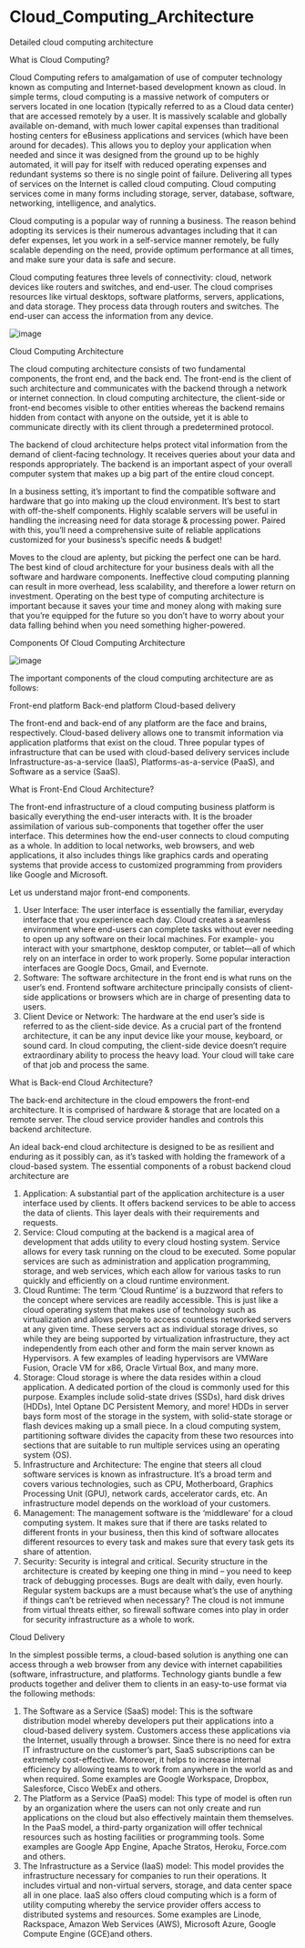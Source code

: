 # Cloud_Computing_Architecture
Detailed cloud computing architecture

What is Cloud Computing?

Cloud Computing refers to amalgamation of use of computer technology known as computing and Internet-based development known as cloud. In simple terms, cloud computing is a massive network of computers or servers located in one location (typically referred to as a Cloud data center) that are accessed remotely by a user. It is massively scalable and globally available on-demand, with much lower capital expenses than traditional hosting centers for eBusiness applications and services (which have been around for decades). This allows you to deploy your application when needed and since it was designed from the ground up to be highly automated, it will pay for itself with reduced operating expenses and redundant systems so there is no single point of failure. Delivering all types of services on the Internet is called cloud computing. Cloud computing services come in many forms including storage, server, database, software, networking, intelligence, and analytics.

Cloud computing is a popular way of running a business. The reason behind adopting its services is their numerous advantages including that it can defer expenses, let you work in a self-service manner remotely, be fully scalable depending on the need, provide optimum performance at all times, and make sure your data is safe and secure.

Cloud computing features three levels of connectivity: cloud, network devices like routers and switches, and end-user. The cloud comprises resources like virtual desktops, software platforms, servers, applications, and data storage. They process data through routers and switches. The end-user can access the information from any device.

![image](https://user-images.githubusercontent.com/81725794/179382606-f42a6321-444c-45d1-a787-a019915a476c.png)

Cloud Computing Architecture

The cloud computing architecture consists of two fundamental components, the front end, and the back end. The front-end is the client of such architecture and communicates with the backend through a network or internet connection. In cloud computing architecture, the client-side or front-end becomes visible to other entities whereas the backend remains hidden from contact with anyone on the outside, yet it is able to communicate directly with its client through a predetermined protocol.

The backend of cloud architecture helps protect vital information from the demand of client-facing technology. It receives queries about your data and responds appropriately. The backend is an important aspect of your overall computer system that makes up a big part of the entire cloud concept.

In a business setting, it’s important to find the compatible software and hardware that go into making up the cloud environment. It’s best to start with off-the-shelf components. Highly scalable servers will be useful in handling the increasing need for data storage & processing power. Paired with this, you’ll need a comprehensive suite of reliable applications customized for your business’s specific needs & budget!

Moves to the cloud are aplenty, but picking the perfect one can be hard. The best kind of cloud architecture for your business deals with all the software and hardware components. Ineffective cloud computing planning can result in more overhead, less scalability, and therefore a lower return on investment. Operating on the best type of computing architecture is important because it saves your time and money along with making sure that you’re equipped for the future so you don’t have to worry about your data falling behind when you need something higher-powered.

Components Of Cloud Computing Architecture

![image](https://user-images.githubusercontent.com/81725794/179382627-1a2e890c-8c7c-4bbd-9bfc-1a9177194d04.png)

The important components of the cloud computing architecture are as follows:

Front-end platform
Back-end platform
Cloud-based delivery


The front-end and back-end of any platform are the face and brains, respectively. Cloud-based delivery allows one to transmit information via application platforms that exist on the cloud. Three popular types of infrastructure that can be used with cloud-based delivery services include Infrastructure-as-a-service (IaaS), Platforms-as-a-service (PaaS), and Software as a service (SaaS).

What is Front-End Cloud Architecture?

The front-end infrastructure of a cloud computing business platform is basically everything the end-user interacts with. It is the broader assimilation of various sub-components that together offer the user interface. This determines how the end-user connects to cloud computing as a whole. In addition to local networks, web browsers, and web applications, it also includes things like graphics cards and operating systems that provide access to customized programming from providers like Google and Microsoft.

Let us understand major front-end components.

1. User Interface: The user interface is essentially the familiar, everyday interface that you experience each day. Cloud creates a seamless environment where end-users can complete tasks without ever needing to open up any software on their local machines. For example- you interact with your smartphone, desktop computer, or tablet—all of which rely on an interface in order to work properly. Some popular interaction interfaces are Google Docs, Gmail, and Evernote.
2. Software: The software architecture in the front end is what runs on the user’s end. Frontend software architecture principally consists of client-side applications or browsers which are in charge of presenting data to users.
3. Client Device or Network: The hardware at the end user’s side is referred to as the client-side device. As a crucial part of the frontend architecture, it can be any input device like your mouse, keyboard, or sound card. In cloud computing, the client-side device doesn’t require extraordinary ability to process the heavy load. Your cloud will take care of that job and process the same.

What is Back-end Cloud Architecture?

The back-end architecture in the cloud empowers the front-end architecture. It is comprised of hardware & storage that are located on a remote server. The cloud service provider handles and controls this backend architecture.

An ideal back-end cloud architecture is designed to be as resilient and enduring as it possibly can, as it’s tasked with holding the framework of a cloud-based system. The essential components of a robust backend cloud architecture are

1. Application: A substantial part of the application architecture is a user interface used by clients. It offers backend services to be able to access the data of clients. This layer deals with their requirements and requests.
2. Service: Cloud computing at the backend is a magical area of development that adds utility to every cloud hosting system. Service allows for every task running on the cloud to be executed. Some popular services are such as administration and application programming, storage, and web services, which each allow for various tasks to run quickly and efficiently on a cloud runtime environment.
3. Cloud Runtime: The term ‘Cloud Runtime’ is a buzzword that refers to the concept where services are readily accessible. This is just like a cloud operating system that makes use of technology such as virtualization and allows people to access countless networked servers at any given time. These servers act as individual storage drives, so while they are being supported by virtualization infrastructure, they act independently from each other and form the main server known as Hypervisors. A few examples of leading hypervisors are VMWare Fusion, Oracle VM for x86, Oracle Virtual Box, and many more.
4. Storage: Cloud storage is where the data resides within a cloud application. A dedicated portion of the cloud is commonly used for this purpose. Examples include solid-state drives (SSDs), hard disk drives (HDDs), Intel Optane DC Persistent Memory, and more! HDDs in server bays form most of the storage in the system, with solid-state storage or flash devices making up a small piece. In a cloud computing system, partitioning software divides the capacity from these two resources into sections that are suitable to run multiple services using an operating system (OS).
5. Infrastructure and Architecture: The engine that steers all cloud software services is known as infrastructure. It’s a broad term and covers various technologies, such as CPU, Motherboard, Graphics Processing Unit (GPU), network cards, accelerator cards, etc. An infrastructure model depends on the workload of your customers.
6. Management: The management software is the ‘middleware’ for a cloud computing system. It makes sure that if there are tasks related to different fronts in your business, then this kind of software allocates different resources to every task and makes sure that every task gets its share of attention.
7. Security: Security is integral and critical. Security structure in the architecture is created by keeping one thing in mind – you need to keep track of debugging processes. Bugs are dealt with daily, even hourly. Regular system backups are a must because what’s the use of anything if things can’t be retrieved when necessary? The cloud is not immune from virtual threats either, so firewall software comes into play in order for security infrastructure as a whole to work.

Cloud Delivery

In the simplest possible terms, a cloud-based solution is anything one can access through a web browser from any device with internet capabilities (software, infrastructure, and platforms. Technology giants bundle a few products together and deliver them to clients in an easy-to-use format via the following methods:

1. The Software as a Service (SaaS) model: This is the software distribution model whereby developers put their applications into a cloud-based delivery system. Customers access these applications via the Internet, usually through a browser. Since there is no need for extra IT infrastructure on the customer’s part, SaaS subscriptions can be extremely cost-effective. Moreover, it helps to increase internal efficiency by allowing teams to work from anywhere in the world as and when required. Some examples are Google Workspace, Dropbox, Salesforce, Cisco WebEx and others.
2. The Platform as a Service (PaaS) model: This type of model is often run by an organization where the users can not only create and run applications on the cloud but also effectively maintain them themselves. In the PaaS model, a third-party organization will offer technical resources such as hosting facilities or programming tools. Some examples are Google App Engine, Apache Stratos, Heroku, Force.com and others.
3. The Infrastructure as a Service (IaaS) model: This model provides the infrastructure necessary for companies to run their operations. It includes virtual and non-virtual servers, storage, and data center space all in one place. IaaS also offers cloud computing which is a form of utility computing whereby the service provider offers access to distributed systems and resources. Some examples are Linode, Rackspace, Amazon Web Services (AWS), Microsoft Azure, Google Compute Engine (GCE)and others.
